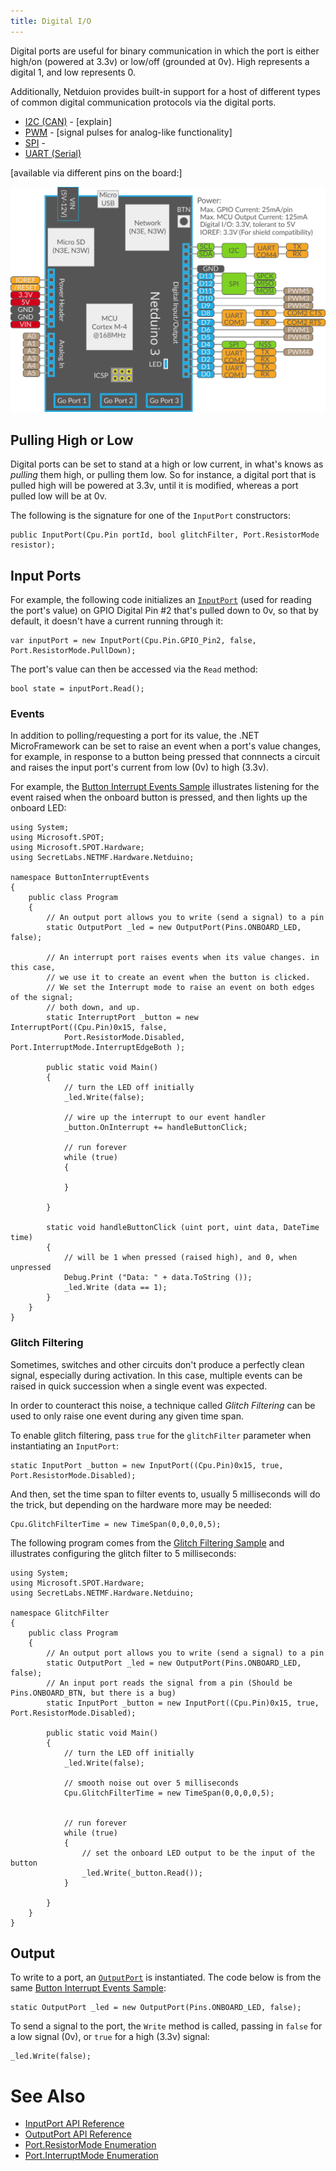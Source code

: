 ```yaml
---
title: Digital I/O
---
```


Digital ports are useful for binary communication in which the port is either high/on (powered at 3.3v) or low/off (grounded at 0v). High represents a digital 1, and low represents 0. 

Additionally, Netduion provides built-in support for a host of different types of common digital communication protocols via the digital ports. 

* [I2C (CAN)](Digital/CAN/) - [explain]
* [PWM](Digital/PWM/) - [signal pulses for analog-like functionality]
* [SPI](Digital/SPI/) - 
* [UART (Serial)](Digital/UART/)

[available via different pins on the board:]

![](../../About/Netduino3_Pinout.svg)

## Pulling High or Low

Digital ports can be set to stand at a high or low current, in what's knows as _pulling_ them high, or pulling them low. So for instance, a digital port that is pulled high will be powered at 3.3v, until it is modified, whereas a port pulled low will be at 0v. 

The following is the signature for one of the `InputPort` constructors:

```CSharp
public InputPort(Cpu.Pin portId, bool glitchFilter, Port.ResistorMode resistor);
```


## Input Ports


For example, the following code initializes an [`InputPort`](https://msdn.microsoft.com/en-us/library/microsoft.spot.hardware.inputport(v=vs.102).aspx) (used for reading the port's value) on GPIO Digital Pin #2 that's pulled down to 0v, so that by default, it doesn't have a current running through it:


```CSharp
var inputPort = new InputPort(Cpu.Pin.GPIO_Pin2, false,
Port.ResistorMode.PullDown);
```

The port's value can then be accessed via the `Read` method:

```CSharp
bool state = inputPort.Read();
```

### Events

In addition to polling/requesting a port for its value, the .NET MicroFramework can be set to raise an event when a port's value changes, for example, in response to a button being pressed that connnects a circuit and raises the input port's current from low (0v) to high (3.3v).

For example, the [Button Interrupt Events Sample](/Samples/Netduino/ButtonInteruptEvents) illustrates listening for the event raised when the onboard button is pressed, and then lights up the onboard LED:

```
using System;
using Microsoft.SPOT;
using Microsoft.SPOT.Hardware;
using SecretLabs.NETMF.Hardware.Netduino;

namespace ButtonInterruptEvents
{
	public class Program
	{
		// An output port allows you to write (send a signal) to a pin
		static OutputPort _led = new OutputPort(Pins.ONBOARD_LED, false);

		// An interrupt port raises events when its value changes. in this case, 
		// we use it to create an event when the button is clicked.
		// We set the Interrupt mode to raise an event on both edges of the signal;
		// both down, and up.
		static InterruptPort _button = new InterruptPort((Cpu.Pin)0x15, false, 
			Port.ResistorMode.Disabled, Port.InterruptMode.InterruptEdgeBoth );
		
		public static void Main()
		{
			// turn the LED off initially
			_led.Write(false);

			// wire up the interrupt to our event handler
			_button.OnInterrupt += handleButtonClick;

			// run forever
			while (true)
			{
				
			}

		}

		static void handleButtonClick (uint port, uint data, DateTime time)
		{
			// will be 1 when pressed (raised high), and 0, when unpressed
			Debug.Print ("Data: " + data.ToString ());
			_led.Write (data == 1);
		}
	}
}
```

### Glitch Filtering

Sometimes, switches and other circuits don't produce a perfectly clean signal, especially during activation. In this case, multiple events can be raised in quick succession when a single event was expected.

In order to counteract this noise, a technique called _Glitch Filtering_ can be used to only raise one event during any given time span.

To enable glitch filtering, pass `true` for the `glitchFilter` parameter when instantiating an `InputPort`:

```CSharp
static InputPort _button = new InputPort((Cpu.Pin)0x15, true, Port.ResistorMode.Disabled);
```

And then, set the time span to filter events to, usually 5 milliseconds will do the trick, but depending on the hardware more may be needed:

```CSharp
Cpu.GlitchFilterTime = new TimeSpan(0,0,0,0,5);
```

The following program comes from the [Glitch Filtering Sample](/Samples/Netduino/GlitchFilter) and illustrates configuring the glitch filter to 5 milliseconds:

```CSharp
using System;
using Microsoft.SPOT.Hardware;
using SecretLabs.NETMF.Hardware.Netduino;

namespace GlitchFilter
{
	public class Program
	{
		// An output port allows you to write (send a signal) to a pin
		static OutputPort _led = new OutputPort(Pins.ONBOARD_LED, false);
		// An input port reads the signal from a pin (Should be Pins.ONBOARD_BTN, but there is a bug)
		static InputPort _button = new InputPort((Cpu.Pin)0x15, true, Port.ResistorMode.Disabled);

		public static void Main()
		{
			// turn the LED off initially
			_led.Write(false);

			// smooth noise out over 5 milliseconds
			Cpu.GlitchFilterTime = new TimeSpan(0,0,0,0,5);


			// run forever
			while (true)
			{
				// set the onboard LED output to be the input of the button
				_led.Write(_button.Read());
			}

		}
	}
}
```


## Output

To write to a port, an [`OutputPort`](https://msdn.microsoft.com/en-us/library/microsoft.spot.hardware.outputport(v=vs.102).aspx) is instantiated. The code below is from the same [Button Interrupt Events Sample](/Samples/Netduino/ButtonInteruptEvents):

```CSharp
static OutputPort _led = new OutputPort(Pins.ONBOARD_LED, false);
```

To send a signal to the port, the `Write` method is called, passing in `false` for a low signal (0v), or `true` for a high (3.3v) signal:

```CSharp
_led.Write(false); 
```

# See Also

* [InputPort API Reference](https://msdn.microsoft.com/en-us/library/microsoft.spot.hardware.inputport(v=vs.102).aspx)
* [OutputPort API Reference](https://msdn.microsoft.com/en-us/library/microsoft.spot.hardware.outputport(v=vs.102).aspx)
* [Port.ResistorMode Enumeration](https://msdn.microsoft.com/en-us/library/microsoft.spot.hardware.port.resistormode(v=vs.102).aspx)
* [Port.InterruptMode Enumeration](https://msdn.microsoft.com/en-us/library/microsoft.spot.hardware.port.interruptmode(v=vs.102).aspx)
